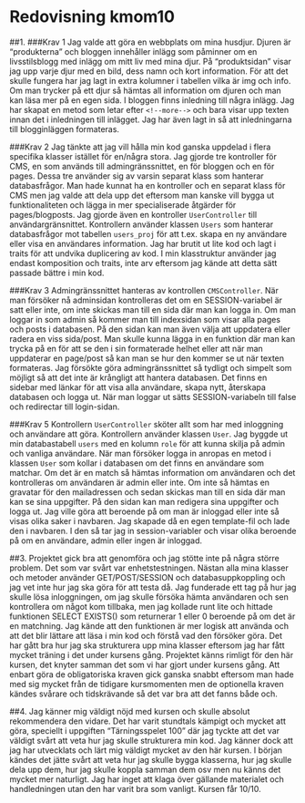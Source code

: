 ---
---
Redovisning kmom10
=========================

##1.
###Krav 1
Jag valde att göra en webbplats om mina husdjur. Djuren är “produkterna” och bloggen innehåller inlägg som påminner om en livsstilsblogg med inlägg om mitt liv med mina djur. På “produktsidan” visar jag upp varje djur med en bild, dess namn och kort information. För att det skulle fungera har jag lagt in extra kolumner i tabellen vilka är img och info. Om man trycker på ett djur så hämtas all information om djuren och man kan läsa mer på en egen sida. I bloggen finns inledning till några inlägg. Jag har skapat en metod som letar efter `<!--more-->` och bara visar upp texten innan det i inledningen till inlägget. Jag har även lagt in så att inledningarna till blogginläggen formateras.

###Krav 2
Jag tänkte att jag vill hålla min kod ganska uppdelad i flera specifika klasser istället för en/några stora. Jag gjorde tre kontroller för CMS, en som används till admingränssnittet, en för bloggen och en för pages. Dessa tre använder sig av varsin separat klass som hanterar databasfrågor. Man hade kunnat ha en kontroller och en separat klass för CMS men jag valde att dela upp det eftersom man kanske vill bygga ut funktionaliteten och lägga in mer specialiserade åtgärder för pages/blogposts. Jag gjorde även en kontroller `UserController` till användargränsnittet. Kontrollern använder klassen `Users` som hanterar databasfrågor mot tabellen `users_proj` för att t.ex. skapa en ny användare eller visa en användares information. Jag har brutit ut lite kod och lagt i traits för att undvika duplicering av kod. I min klasstruktur använder jag endast komposition och traits, inte arv eftersom jag kände att detta sätt passade bättre i min kod.

###Krav 3
Admingränssnittet hanteras av kontrollen `CMSController`. När man försöker nå adminsidan kontrolleras det om en SESSION-variabel är satt eller inte, om inte skickas man till en sida där man kan logga in. Om man loggar in som admin så kommer man till indexsidan som visar alla pages och posts i databasen. På den sidan kan man även välja att uppdatera eller radera en viss sida/post. Man skulle kunna lägga in en funktion där man kan trycka på en för att se den i sin formaterade helhet eller att när man uppdaterar en page/post så kan man se hur den kommer se ut när texten formateras. Jag försökte göra admingränssnittet så tydligt och simpelt som möjligt så att det inte är krångligt att hantera databasen. Det finns en sidebar med länkar för att visa alla användare, skapa nytt, återskapa databasen och logga ut. När man loggar ut sätts SESSION-variabeln till false och redirectar till login-sidan.

###Krav 5
Kontrollern `UserController` sköter allt som har med inloggning och användare att göra. Kontrollern använder klassen `User`. Jag byggde ut min databastabell `users` med en kolumn `role` för att kunna skilja på admin och vanliga användare. När man försöker logga in anropas en metod i klassen `User` som kollar i databasen om det finns en användare som matchar. Om det är en match så hämtas information om användaren och det kontrolleras om användaren är admin eller inte. Om inte så hämtas en gravatar för den mailadressen och sedan skickas man till en sida där man kan se sina uppgifter. På den sidan kan man redigera sina uppgifter och logga ut. Jag ville göra att beroende på om man är inloggad eller inte så visas olika saker i navbaren. Jag skapade då en egen template-fil och lade den i navbaren. I den så tar jag in session-variabler och visar olika beroende på om en användare, admin eller ingen är inloggad.

##3.
Projektet gick bra att genomföra och jag stötte inte på några större problem. Det som var svårt var enhetstestningen. Nästan alla mina klasser och metoder använder GET/POST/SESSION och databasuppkoppling och jag vet inte hur jag ska göra för att testa då. Jag funderade ett tag på hur jag skulle lösa inloggningen, om jag skulle försöka hämta användaren och sen kontrollera om något kom tillbaka, men jag kollade runt lite och hittade funktionen SELECT EXISTS() som returnerar 1 eller 0 beroende på om det är en matchning. Jag kände att den funktionen är mer logisk att använda och att det blir lättare att läsa i min kod och förstå vad den försöker göra. Det har gått bra hur jag ska strukturera upp mina klasser eftersom jag har fått mycket träning i det under kursens gång. Projektet känns rimligt för den här kursen, det knyter samman det som vi har gjort under kursens gång. Att enbart göra de obligatoriska kraven gick ganska snabbt eftersom man hade med sig mycket från de tidigare kursmomenten men de optionella kraven kändes svårare och tidskrävande så det var bra att det fanns både och.

##4.
Jag känner mig väldigt nöjd med kursen och skulle absolut rekommendera den vidare. Det har varit stundtals kämpigt och mycket att göra, speciellt i uppgiften “Tärningsspelet 100” där jag tyckte att det var väldigt svårt att veta hur jag skulle strukturera min kod. Jag känner dock att jag har utvecklats och lärt mig väldigt mycket av den här kursen. I början kändes det jätte svårt att veta hur jag skulle bygga klasserna, hur jag skulle dela upp dem, hur jag skulle koppla samman dem osv men nu känns det mycket mer naturligt. Jag har inget att klaga över gällande materialet och handledningen utan den har varit bra som vanligt. Kursen får 10/10.
